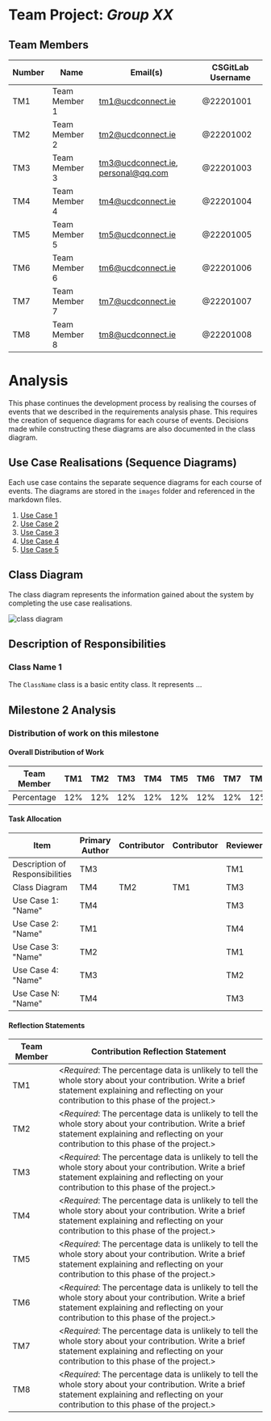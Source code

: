 # Team Project: *Group XX*

## Team Members
| Number | Name | Email(s) | CSGitLab Username |
|--------|------|----------|-------------------|
| TM1    | Team Member 1 | tm1@ucdconnect.ie | @22201001 |
| TM2    | Team Member 2 | tm2@ucdconnect.ie | @22201002 |     
| TM3    | Team Member 3 | tm3@ucdconnect.ie, personal@qq.com | @22201003 |     
| TM4    | Team Member 4 | tm4@ucdconnect.ie | @22201004 |     
| TM5    | Team Member 5 | tm5@ucdconnect.ie | @22201005 |     
| TM6    | Team Member 6 | tm6@ucdconnect.ie | @22201006 |     
| TM7    | Team Member 7 | tm7@ucdconnect.ie | @22201007 |     
| TM8    | Team Member 8 | tm8@ucdconnect.ie | @22201008 |

# Analysis

This phase continues the development process by realising the courses of events that we described in the requirements analysis phase. This requires the creation of sequence diagrams for each course of events. Decisions made while constructing these diagrams are also documented in the class diagram.

## Use Case Realisations (Sequence Diagrams)

Each use case contains the separate sequence diagrams for each course of events. The diagrams are stored in the `images` folder and referenced in the markdown files.

1. [Use Case 1](01-name.md)
2. [Use Case 2](02-name.md)
3. [Use Case 3](03-name.md)
4. [Use Case 4](04-name.md)
5. [Use Case 5](05-name.md)

## Class Diagram

The class diagram represents the information gained about the system by completing the use case realisations. 

![class diagram](images/class-diagram.png)

## Description of Responsibilities

### Class Name 1
The `ClassName` class is a basic entity class. It represents ...

## Milestone 2 Analysis

### Distribution of work on this milestone
#### Overall Distribution of Work
| Team Member | TM1 | TM2 | TM3 | TM4 | TM5 | TM6 | TM7 | TM8 |
|-------------|-----|-----|-----|-----|-----|-----|-----|-----|
| Percentage  | 12% | 12% | 12% | 12% | 12% | 12% | 12% | 12% |
#### Task Allocation
| Item               | Primary Author | Contributor | Contributor | Reviewer |
|--------------------|-----|-----|-----|-----|
| Description of Responsibilities   | TM3 |     |     | TM1 |
| Class Diagram      | TM4 | TM2 | TM1 | TM3 |
| Use Case 1: "Name" | TM4 |     |     | TM3 |
| Use Case 2: "Name" | TM1 |     |     | TM4 |
| Use Case 3: "Name" | TM2 |     |     | TM1 |
| Use Case 4: "Name" | TM3 |     |     | TM2 |
| Use Case N: "Name" | TM4 |     |     | TM3 |


#### Reflection Statements
| Team Member | Contribution Reflection Statement |
|-------------|-------------------|
|TM1| <*Required*: The percentage data is unlikely to tell the whole story about your contribution. Write a brief statement explaining and reflecting on your contribution to this phase of the project.> |
|TM2| <*Required*: The percentage data is unlikely to tell the whole story about your contribution. Write a brief statement explaining and reflecting on your contribution to this phase of the project.> |
|TM3| <*Required*: The percentage data is unlikely to tell the whole story about your contribution. Write a brief statement explaining and reflecting on your contribution to this phase of the project.> |
|TM4| <*Required*: The percentage data is unlikely to tell the whole story about your contribution. Write a brief statement explaining and reflecting on your contribution to this phase of the project.> |
|TM5| <*Required*: The percentage data is unlikely to tell the whole story about your contribution. Write a brief statement explaining and reflecting on your contribution to this phase of the project.> |
|TM6| <*Required*: The percentage data is unlikely to tell the whole story about your contribution. Write a brief statement explaining and reflecting on your contribution to this phase of the project.> |
|TM7| <*Required*: The percentage data is unlikely to tell the whole story about your contribution. Write a brief statement explaining and reflecting on your contribution to this phase of the project.> |
|TM8| <*Required*: The percentage data is unlikely to tell the whole story about your contribution. Write a brief statement explaining and reflecting on your contribution to this phase of the project.> |

